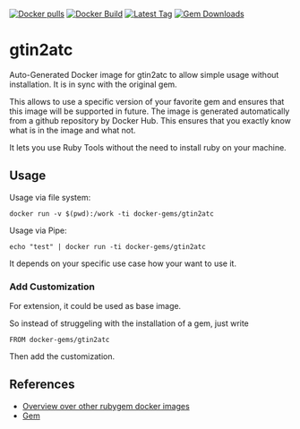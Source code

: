[![Docker pulls](https://img.shields.io/docker/pulls/rubygem/gtin2atc.svg)](https://hub.docker.com/r/rubygem/gtin2atc/)
[![Docker Build](https://img.shields.io/docker/automated/rubygem/gtin2atc.svg)](https://hub.docker.com/r/rubygem/gtin2atc/)
[![Latest Tag](https://img.shields.io/github/tag/docker-rubygem/gtin2atc.svg)](https://hub.docker.com/r/rubygem/gtin2atc/)
[![Gem Downloads](https://img.shields.io/gem/dt/gtin2atc.svg)](https://rubygems.org/gems/gtin2atc/)
# gtin2atc

Auto-Generated Docker image for gtin2atc to allow simple usage without installation.
It is in sync with the original gem.

This allows to use a specific version of your favorite gem and ensures that this image will be supported in future.
The image is generated automatically from a github repository by Docker Hub.
This ensures that you exactly know what is in the image and what not.

It lets you use Ruby Tools without the need to install ruby on your machine.

## Usage

Usage via file system:

`docker run -v $(pwd):/work -ti docker-gems/gtin2atc`

Usage via Pipe:

`echo "test" | docker run -ti docker-gems/gtin2atc`

It depends on your specific use case how your want to use it.

### Add Customization

For extension, it could be used as base image.

So instead of struggeling with the installation of a gem, just write

`FROM docker-gems/gtin2atc`

Then add the customization.

## References

 - [Overview over other rubygem docker images](https://github.com/thinkbot/docker-rubygem)
 - [Gem](https://rubygems.org/gems/gtin2atc/)
